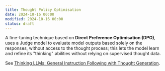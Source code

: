 ```yaml
---
title: Thought Policy Optimisation
date: 2024-10-16 00:00
modified: 2024-10-16 00:00
status: draft
---
```


A fine-tuning technique based on **Direct Preference Optimisation (DPO)**, uses a Judge model to evaluate model outputs based solely on the responses, without access to the thought process; this lets the model learn and refine its "thinking" abilities without relying on supervised thought data.

See [Thinking LLMs: General Instruction Following with Thought Generation](../reference/papers/thinking-llms-general-instruction-following-with-thought-generation.md).
